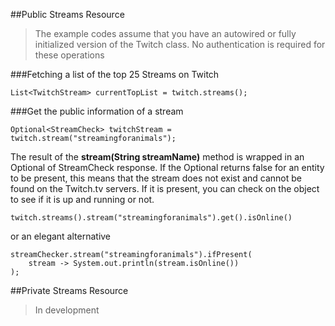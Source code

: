 ##Public Streams Resource

>The example codes assume that you have an autowired or fully initialized version of the 
Twitch class. No authentication is required for these operations

###Fetching a list of the top 25 Streams on Twitch

	List<TwitchStream> currentTopList = twitch.streams();

###Get the public information of a stream

	Optional<StreamCheck> twitchStream = twitch.stream("streamingforanimals");
	
The result of the **stream(String streamName)** method is wrapped in an Optional of StreamCheck response. If the Optional returns false for an entity to be present, this means that the stream does not exist and cannot be found on the Twitch.tv servers. If it is present, you can check on the object to see if it is up and running or not.

	twitch.streams().stream("streamingforanimals").get().isOnline()
	
or an elegant alternative
	
	streamChecker.stream("streamingforanimals").ifPresent(
    	stream -> System.out.println(stream.isOnline())
    );	


##Private Streams Resource

> In development